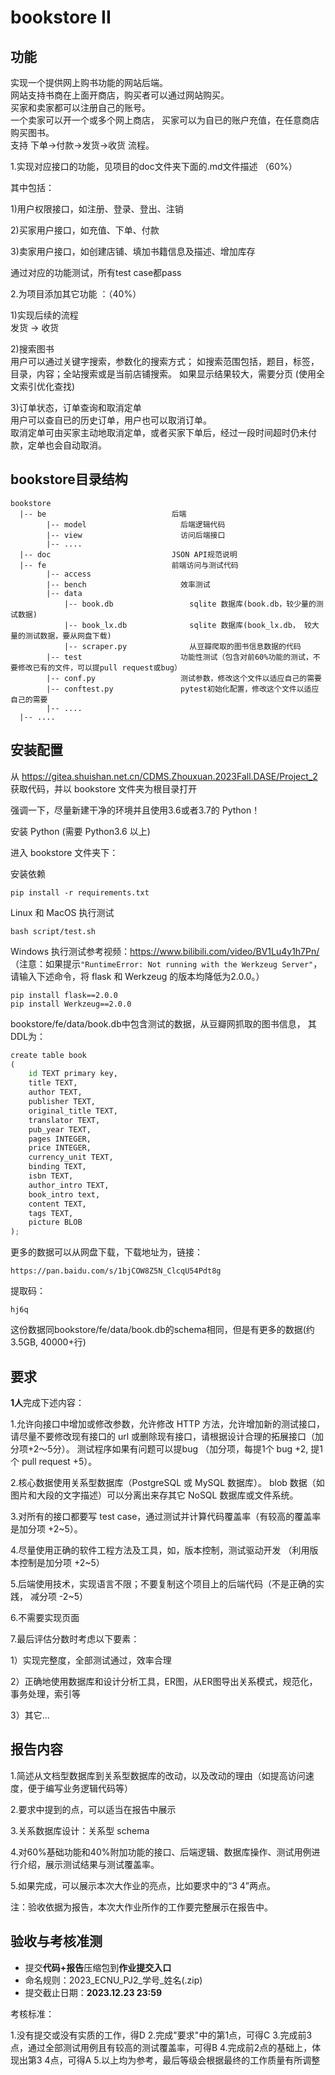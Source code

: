 # bookstore II
## 功能

实现一个提供网上购书功能的网站后端。<br>
网站支持书商在上面开商店，购买者可以通过网站购买。<br>
买家和卖家都可以注册自己的账号。<br>
一个卖家可以开一个或多个网上商店，
买家可以为自已的账户充值，在任意商店购买图书。<br>
支持 下单->付款->发货->收货 流程。<br>

1.实现对应接口的功能，见项目的doc文件夹下面的.md文件描述 （60%）<br>

其中包括：

1)用户权限接口，如注册、登录、登出、注销<br>

2)买家用户接口，如充值、下单、付款<br>

3)卖家用户接口，如创建店铺、填加书籍信息及描述、增加库存<br>

通过对应的功能测试，所有test case都pass <br>


2.为项目添加其它功能 ：（40%）<br>

1)实现后续的流程 <br>
发货 -> 收货

2)搜索图书 <br>
用户可以通过关键字搜索，参数化的搜索方式；
如搜索范围包括，题目，标签，目录，内容；全站搜索或是当前店铺搜索。
如果显示结果较大，需要分页
(使用全文索引优化查找)

3)订单状态，订单查询和取消定单<br>
用户可以查自已的历史订单，用户也可以取消订单。<br>
取消定单可由买家主动地取消定单，或者买家下单后，经过一段时间超时仍未付款，定单也会自动取消。 <br>


## bookstore目录结构
```
bookstore
  |-- be                            后端
        |-- model                     后端逻辑代码
        |-- view                      访问后端接口
        |-- ....
  |-- doc                           JSON API规范说明
  |-- fe                            前端访问与测试代码
        |-- access
        |-- bench                     效率测试
        |-- data                    
            |-- book.db                 sqlite 数据库(book.db，较少量的测试数据)
            |-- book_lx.db              sqlite 数据库(book_lx.db， 较大量的测试数据，要从网盘下载)
            |-- scraper.py              从豆瓣爬取的图书信息数据的代码
        |-- test                      功能性测试（包含对前60%功能的测试，不要修改已有的文件，可以提pull request或bug）
        |-- conf.py                   测试参数，修改这个文件以适应自己的需要
        |-- conftest.py               pytest初始化配置，修改这个文件以适应自己的需要
        |-- ....
  |-- ....
```


## 安装配置
从 https://gitea.shuishan.net.cn/CDMS.Zhouxuan.2023Fall.DASE/Project_2 获取代码，并以 bookstore 文件夹为根目录打开

强调一下，尽量新建干净的环境并且使用3.6或者3.7的 Python！

安装 Python (需要 Python3.6 以上)

进入 bookstore 文件夹下：

安装依赖

    pip install -r requirements.txt

Linux 和 MacOS 执行测试
    
    bash script/test.sh

Windows 执行测试参考视频：https://www.bilibili.com/video/BV1Lu4y1h7Pn/
（注意：如果提示`"RuntimeError: Not running with the Werkzeug Server"`，请输入下述命令，将 flask 和 Werkzeug 的版本均降低为2.0.0。）
 
    pip install flask==2.0.0  
    pip install Werkzeug==2.0.0

bookstore/fe/data/book.db中包含测试的数据，从豆瓣网抓取的图书信息，
其DDL为：
```python
create table book
(
    id TEXT primary key,
    title TEXT,
    author TEXT,
    publisher TEXT,
    original_title TEXT,
    translator TEXT,
    pub_year TEXT,
    pages INTEGER,
    price INTEGER,
    currency_unit TEXT,
    binding TEXT,
    isbn TEXT,
    author_intro TEXT,
    book_intro text,
    content TEXT,
    tags TEXT,
    picture BLOB
);
```
更多的数据可以从网盘下载，下载地址为，链接：

	https://pan.baidu.com/s/1bjCOW8Z5N_ClcqU54Pdt8g
提取码：

	hj6q

这份数据同bookstore/fe/data/book.db的schema相同，但是有更多的数据(约3.5GB, 40000+行)
## 要求

**1人**完成下述内容：

1.允许向接口中增加或修改参数，允许修改 HTTP 方法，允许增加新的测试接口，请尽量不要修改现有接口的 url 或删除现有接口，请根据设计合理的拓展接口（加分项+2～5分）。
测试程序如果有问题可以提bug （加分项，每提1个 bug +2, 提1个 pull request +5）。

2.核心数据使用关系型数据库（PostgreSQL 或 MySQL 数据库）。
blob 数据（如图片和大段的文字描述）可以分离出来存其它 NoSQL 数据库或文件系统。

3.对所有的接口都要写 test case，通过测试并计算代码覆盖率（有较高的覆盖率是加分项 +2~5）。

4.尽量使用正确的软件工程方法及工具，如，版本控制，测试驱动开发 （利用版本控制是加分项 +2~5）

5.后端使用技术，实现语言不限；不要复制这个项目上的后端代码（不是正确的实践， 减分项 -2~5）

6.不需要实现页面

7.最后评估分数时考虑以下要素：

1）实现完整度，全部测试通过，效率合理

2）正确地使用数据库和设计分析工具，ER图，从ER图导出关系模式，规范化，事务处理，索引等

3）其它...


## 报告内容

1.简述从文档型数据库到关系型数据库的改动，以及改动的理由（如提高访问速度，便于编写业务逻辑代码等）

2.要求中提到的点，可以适当在报告中展示

3.关系数据库设计：关系型 schema

4.对60%基础功能和40%附加功能的接口、后端逻辑、数据库操作、测试用例进行介绍，展示测试结果与测试覆盖率。

5.如果完成，可以展示本次大作业的亮点，比如要求中的“3 4”两点。

注：验收依据为报告，本次大作业所作的工作要完整展示在报告中。


## 验收与考核准测

- 提交**代码+报告**压缩包到**作业提交入口**
- 命名规则：2023_ECNU_PJ2_学号_姓名(.zip)
- 提交截止日期：**2023.12.23 23:59**

考核标准：

1.没有提交或没有实质的工作，得D
2.完成"要求"中的第1点，可得C
3.完成前3点，通过全部测试用例且有较高的测试覆盖率，可得B
4.完成前2点的基础上，体现出第3 4点，可得A
5.以上均为参考，最后等级会根据最终的工作质量有所调整



